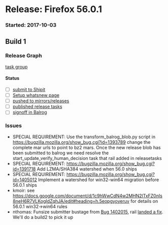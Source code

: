 # Release: Firefox 56.0.1

### Started: 2017-10-03

## Build 1

### Release Graph
[task group](https://tools.taskcluster.net/push-inspector/#/Z6Mw4NW5ThGiAKCuvamrYw)

#### Status
- [ ] [submit to Shipit](https://wiki.mozilla.org/Release:Release_Automation_on_Mercurial:Starting_a_Release#Submit_to_Ship_It)
- [ ] [Setup whatsnew page](https://wiki.mozilla.org/Release:Release_Automation_on_Mercurial:Updates_through_Shipping#Set-up_whatsnew_page)
- [ ] [pushed to mirrors/releases](../how-tos/relpro.md#2-push-to-releases-dir-mirrors)
- [ ] [published release tasks](../how-tos/relpro.md#4-publish-release)
- [ ] [signoff in Balrog](../how-tos/relpro.md#3-signoffs)

### Issues
- SPECIAL REQUIREMENT:  Use the transform_balrog_blob.py script in https://bugzilla.mozilla.org/show_bug.cgi?id=1393789 change the complete mar urls to point to bz2 mars.  Once the new release blob has been submitted to balrog we need resolve the start_update_verify_human_decision task that rail added in releasetasks
- SPECIAL REQUIREMENT: https://bugzilla.mozilla.org/show_bug.cgi?id=1391718 Add LZMA/SHA384 watershed when 56.0 ships
- SPECIAL REQUIREMENT: https://bugzilla.mozilla.org/show_bug.cgi?id=1405012 Implement a watershed for win32-win64 migration before 56.0.1 ships
- kmoir: see https://docs.google.com/document/d/1c9hWwCdN4w2MHN2lTxFZ0nIs8neH6R7VLKogIdZqhJA/edit#heading=h.5eopgyoyeruv for details on 56.0.1 win32->win64 rules
- nthomas: Funsize submitter bustage from [Bug 1402015](https://bugzil.la/1402015), rail [landed a fix](https://hg.mozilla.org/build/tools/rev/912affa82eef). We'll do a build2 to pick it up
